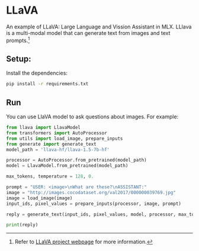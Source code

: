 # LLaVA

An example of LLaVA: Large Language and Vission Assistant in MLX. LLlava is a
multi-modal model that can generate text from images and text prompts.[^1]

## Setup:

Install the dependencies:

```bash
pip install -r requirements.txt
```

## Run

You can use LlaVA model to ask questions about images. For example:

```python
from llava import LlavaModel
from transformers import AutoProcessor
from utils import load_image, prepare_inputs
from generate import generate_text
model_path = 'llava-hf/llava-1.5-7b-hf'

processor = AutoProcessor.from_pretrained(model_path)
model = LlavaModel.from_pretrained(model_path)

max_tokens, temperature = 128, 0.

prompt = "USER: <image>\nWhat are these?\nASSISTANT:"
image = "http://images.cocodataset.org/val2017/000000039769.jpg"
image = load_image(image)
input_ids, pixel_values = prepare_inputs(processor, image, prompt)

reply = generate_text(input_ids, pixel_values, model, processor, max_tokens, temperature)

print(reply)
```

[^1]: Refer to [LLaVA project webpage](https://llava-vl.github.io/) for more
  information.
